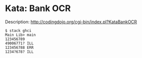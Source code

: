 Kata: Bank OCR
==============

Description: http://codingdojo.org/cgi-bin/index.pl?KataBankOCR

    $ stack ghci
    Main Lib> main
    123456789
    49006771? ILL
    123456788 ERR
    1234?678? ILL

